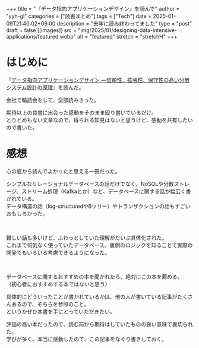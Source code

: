 <!-- textlint-disable -->

+++
title = "『データ指向アプリケーションデザイン』を読んで"
author = "yyh-gl"
categories = ["読書まとめ"]
tags = ["Tech"]
date = 2025-01-09T21:40:02+09:00
description = "去年に読み終わってました"
type = "post"
draft = false
[[images]]
  src = "img/2025/01/designing-data-intensive-applications/featured.webp"
  alt = "featured"
  stretch = "stretchH"
+++

<!-- textlint-enable -->

# はじめに

『[データ指向アプリケーションデザイン ―信頼性、拡張性、保守性の高い分散システム設計の原理](https://www.oreilly.co.jp/books/9784873118703/)』を読んだ。

会社で輪読会をして、全部読みきった。

期待以上の良書に出会った感動をそのまま殴り書いているだけ。<br>
とりとめもない文章なので、得られる知見はないと思うけど、感動を共有したいので書いた。

# 感想

心の底から読んでよかったと思える一冊だった。

シンプルなリレーショナルデータベースの話だけでなく、NoSQLや分散ストレージ、ストリーム処理（Kafkaとか）など、データベースに関する話が幅広く書かれている。<br>
データ構造の話（log-structuredやBツリー）やトランザクションの話もすごいおもしろかった。

<br>

難しい話も多いけど、ふわっとしていた理解がだいぶ具体化された。<br>
これまで何気なく使っていたデータベース。裏側のロジックを知ることで実際の開発でもいろいろ考慮できるようになった。

<br>

データベースに関するおすすめの本を聞かれたら、絶対にこの本を薦める。<br>
（初心者におすすめする本ではないと思う）

具体的にどういったことが書かれているかは、他の人が書いている記事がたくさんあるので、そちらを参照のこと。<br>
というかぜひ本書を手にとっていただきたい。

評価の高い本だったので、読む前から期待はしていたものの良い意味で裏切られた。<br>
学びが多く、本当に感動したので、この記事をなぐり書きしておく。
